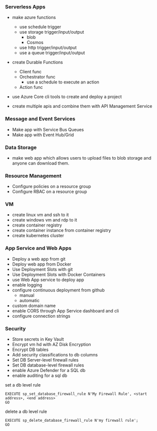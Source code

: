 ### Serverless Apps
- make azure functions
    + use schedule trigger
    + use storage trigger/input/output
        - blob
        - Cosmos
    + use http trigger/input/output
    + use a queue trigger/input/output

- create Durable Functions
    + Client func
    + Orchestrator func
        - use a schedule to execute an action
    + Action func

- use Azure Core cli tools to create and deploy a project

- create multiple apis and combine them with API Management Service

### Message and Event Services
- Make app with Service Bus Queues
- Make app with Event Hub/Grid

### Data Storage
- make web app which allows users to upload files to blob storage and anyone can download them.

### Resource Management
- Configure policies on a resource group
- Configure RBAC on a resource group

### VM
- create linux vm and ssh to it
- create windows vm and rdp to it
- create container registry
- create container instance from container registry
- create kubernetes cluster

### App Service and Web Apps
- Deploy a web app from git
- Deploy web app from Docker
- Use Deployment Slots with git
- Use Deployment Slots with Docker Containers
- use Web App service to deploy app
- enable logging
- configure continuous deployment from github
    - manual
    - automatic
- custom domain name 
- enable CORS through App Service dashboard and cli
- configure connection strings

### Security
- Store secrets in Key Vault
- Encrypt vm hd with AZ Disk Encryption
- Encrypt DB tables
- Add security classifications to db columns
- Set DB Server-level firewall rules
- Set DB database-level firewall rules
- enable Azure Defender for a SQL db
- enable auditing for a sql db

set a db level rule
```
EXECUTE sp_set_database_firewall_rule N'My Firewall Rule', <start address>, <end address>
GO
```
delete a db level rule
```
EXECUTE sp_delete_database_firewall_rule N'my firewall rule';
GO
```